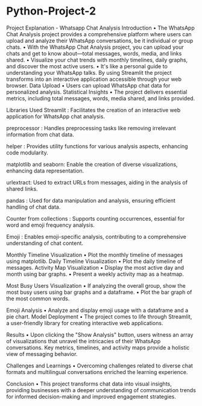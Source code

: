 # Python-Project-2
Project Explanation - Whatsapp Chat Analysis
Introduction
• The WhatsApp Chat Analysis project provides a comprehensive platform
where users can upload and analyze their WhatsApp conversations, be it
individual or group chats.
• With the WhatsApp Chat Analysis project, you can upload your chats
and get to know about—total messages, words, media, and links shared.
• Visualize your chat trends with monthly timelines, daily graphs, and
discover the most active users.
• It's like a personal guide to understanding your WhatsApp talks. By
using Streamlit the project transforms into an interactive application
accessible through your web browser.
Data Upload
• Users can upload WhatsApp chat data for personalized analysis.
Statistical Insights
• The project delivers essential metrics, including total messages, words,
media shared, and links provided.

Libraries Used
Streamlit : Facilitates the creation of an interactive web application for
WhatsApp chat analysis.

preprocessor : Handles preprocessing tasks like removing irrelevant information
from chat data.

helper : Provides utility functions for various analysis aspects, enhancing code
modularity.

matplotlib and seaborn: Enable the creation of diverse visualizations, enhancing
data representation.

urlextract: Used to extract URLs from messages, aiding in the analysis of shared
links.

pandas : Used for data manipulation and analysis, ensuring efficient handling of
chat data.

Counter from collections : Supports counting occurrences, essential for word and
emoji frequency analysis.

Emoji : Enables emoji-specific analysis, contributing to a comprehensive
understanding of chat content.

Monthly Timeline Visualization
• Plot the monthly timeline of messages using matplotlib.
Daily Timeline Visualization
• Plot the daily timeline of messages.
Activity Map Visualization
• Display the most active day and month using bar graphs.
• Present a weekly activity map as a heatmap.

Most Busy Users Visualization
• If analyzing the overall group, show the most busy users using bar graphs
and a dataframe.
• Plot the bar graph of the most common words.

Emoji Analysis
• Analyze and display emoji usage with a dataframe and a pie chart.
Model Deployment
• The project comes to life through Streamlit, a user-friendly library for
creating interactive web applications.


Results
• Upon clicking the "Show Analysis" button, users witness an array of
visualizations that unravel the intricacies of their WhatsApp conversations.
Key metrics, timelines, and activity maps provide a holistic view of
messaging behavior.

Challenges and Learnings
• Overcoming challenges related to diverse chat formats and multilingual
conversations enriched the learning experience.

Conclusion
• This project transforms chat data into visual insights, providing businesses
with a deeper understanding of communication trends for informed
decision-making and improved engagement strategies.

